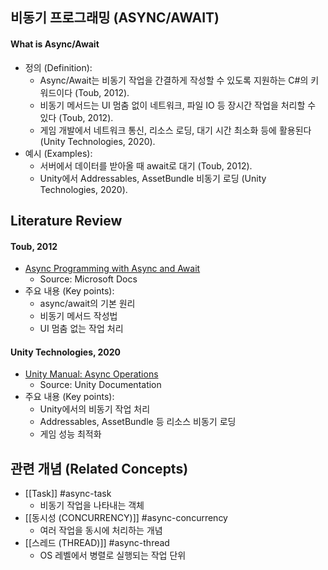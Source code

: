 
## 비동기 프로그래밍 (ASYNC/AWAIT)

#### What is Async/Await

- 정의 (Definition):
	- Async/Await는 비동기 작업을 간결하게 작성할 수 있도록 지원하는 C#의 키워드이다 (Toub, 2012).
	- 비동기 메서드는 UI 멈춤 없이 네트워크, 파일 IO 등 장시간 작업을 처리할 수 있다 (Toub, 2012).
	- 게임 개발에서 네트워크 통신, 리소스 로딩, 대기 시간 최소화 등에 활용된다 (Unity Technologies, 2020).
- 예시 (Examples):
	- 서버에서 데이터를 받아올 때 await로 대기 (Toub, 2012).
	- Unity에서 Addressables, AssetBundle 비동기 로딩 (Unity Technologies, 2020).

## Literature Review

#### Toub, 2012
- [Async Programming with Async and Await](https://docs.microsoft.com/en-us/dotnet/csharp/programming-guide/concepts/async/)
	- Source: Microsoft Docs
- 주요 내용 (Key points):
	- async/await의 기본 원리
	- 비동기 메서드 작성법
	- UI 멈춤 없는 작업 처리

#### Unity Technologies, 2020
- [Unity Manual: Async Operations](https://docs.unity3d.com/kr/2020.3/Manual/AsyncOperation.html)
	- Source: Unity Documentation
- 주요 내용 (Key points):
	- Unity에서의 비동기 작업 처리
	- Addressables, AssetBundle 등 리소스 비동기 로딩
	- 게임 성능 최적화

## 관련 개념 (Related Concepts)

- [[Task]] #async-task
	- 비동기 작업을 나타내는 객체
- [[동시성 (CONCURRENCY)]] #async-concurrency
	- 여러 작업을 동시에 처리하는 개념
- [[스레드 (THREAD)]] #async-thread
	- OS 레벨에서 병렬로 실행되는 작업 단위 
